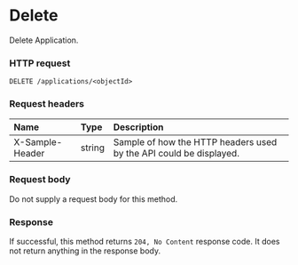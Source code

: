 # Delete

Delete Application.
### HTTP request
```http
DELETE /applications/<objectId>

```
### Request headers
| Name       | Type | Description|
|:---------------|:--------|:----------|
| X-Sample-Header  | string  | Sample of how the HTTP headers used by the API could be displayed.|

### Request body
Do not supply a request body for this method.


### Response
If successful, this method returns `204, No Content` response code. It does not return anything in the response body.


<!-- uuid: 9554da24-bed1-464c-a284-d0a5fa6214b1
2015-10-09 18:31:36 UTC -->